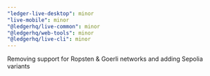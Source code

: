 ```yaml
---
"ledger-live-desktop": minor
"live-mobile": minor
"@ledgerhq/live-common": minor
"@ledgerhq/web-tools": minor
"@ledgerhq/live-cli": minor
---
```


Removing support for Ropsten & Goerli networks and adding Sepolia variants
